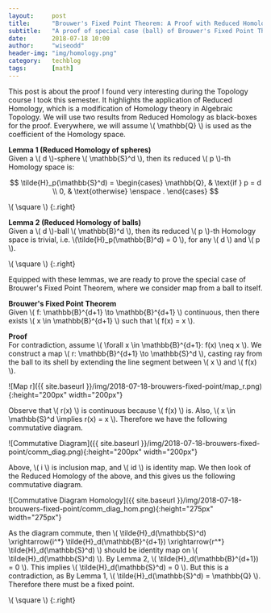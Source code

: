 ```yaml
---
layout:     post
title:      "Brouwer's Fixed Point Theorem: A Proof with Reduced Homology"
subtitle:   "A proof of special case (ball) of Brouwer's Fixed Point Theorem with Reduced Homology."
date:       2018-07-18 10:00
author:     "wiseodd"
header-img: "img/homology.png"
category:   techblog
tags:       [math]
---
```


This post is about the proof I found very interesting during the Topology course I took this semester. It highlights the application of Reduced Homology, which is a modification of Homology theory in Algebraic Topology. We will use two results from Reduced Homology as black-boxes for the proof. Everywhere, we will assume \\( \mathbb{Q} \\) is used as the coefficient of the Homology space.

**Lemma 1 (Reduced Homology of spheres)**   
Given a \\( d \\)-sphere \\( \mathbb{S}^d \\), then its reduced \\( p \\)-th Homology space is:

$$
\tilde{H}_p(\mathbb{S}^d) = \begin{cases} \mathbb{Q}, & \text{if } p = d \\ 0, & \text{otherwise} \enspace . \end{cases}
$$

\\( \square \\)
{:.right}

**Lemma 2 (Reduced Homology of balls)**  
Given a \\( d \\)-ball \\( \mathbb{B}^d \\), then its reduced \\( p \\)-th Homology space is trivial, i.e. \\(\tilde{H}_p(\mathbb{B}^d) = 0 \\), for any \\( d \\) and \\( p \\).

\\( \square \\)
{:.right}

Equipped with these lemmas, we are ready to prove the special case of Brouwer's Fixed Point Theorem, where we consider map from a ball to itself.

**Brouwer's Fixed Point Theorem**  
Given \\( f: \mathbb{B}^{d+1} \to \mathbb{B}^{d+1} \\) continuous, then there exists \\( x
\in \mathbb{B}^{d+1} \\) such that \\( f(x) = x \\).

**Proof**  
For contradiction, assume \\( \forall x \in \mathbb{B}^{d+1}: f(x) \neq x \\). We construct a map \\( r: \mathbb{B}^{d+1} \to \mathbb{S}^d \\), casting ray from the ball to its shell by extending the line segment between \\( x \\) and \\( f(x) \\).

![Map r]({{ site.baseurl }}/img/2018-07-18-brouwers-fixed-point/map_r.png){:height="200px" width="200px"}

Observe that \\( r(x) \\) is continuous because \\( f(x) \\) is. Also, \\( x \in \mathbb{S}^d \implies r(x) = x \\). Therefore we have the following commutative diagram.

![Commutative Diagram]({{ site.baseurl }}/img/2018-07-18-brouwers-fixed-point/comm_diag.png){:height="200px" width="200px"}

Above, \\( i \\) is inclusion map, and \\( id \\) is identity map. We then look of the Reduced Homology of the above, and this gives us the following commutative diagram.

![Commutative Diagram Homology]({{ site.baseurl }}/img/2018-07-18-brouwers-fixed-point/comm_diag_hom.png){:height="275px" width="275px"}

As the diagram commute, then \\( \tilde{H}_d(\mathbb{S}^d) \xrightarrow{i^\*} \tilde{H}_d(\mathbb{B}^{d+1}) \xrightarrow{r^\*}  \tilde{H}_d(\mathbb{S}^d) \\) should be identity map on \\( \tilde{H}_d(\mathbb{S}^d) \\). By Lemma 2, \\( \tilde{H}_d(\mathbb{B}^{d+1}) = 0 \\). This implies \\( \tilde{H}_d(\mathbb{S}^d) = 0 \\). But this is a contradiction, as By Lemma 1, \\( \tilde{H}_d(\mathbb{S}^d) = \mathbb{Q} \\). Therefore there must be a fixed point.

\\( \square \\)
{:.right}
